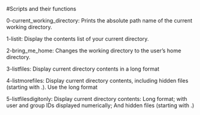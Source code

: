 #Scripts and their functions

0-current_working_directory:  Prints the absolute path name of the current working directory.

1-listit:  Display the contents list of your current directory.

2-bring_me_home:  Changes the working directory to the user’s home directory.

 3-listfiles: Display current directory contents in a long format

 4-listmorefiles: Display current directory contents, including hidden files (starting with .). Use the long format

 5-listfilesdigitonly: Display current directory contents: Long format; with user and group IDs displayed numerically; And hidden files (starting with .)
